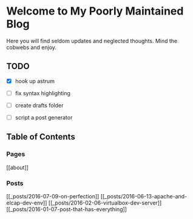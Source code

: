 # Welcome to My Poorly Maintained Blog

Here you will find seldom updates and neglected thoughts. Mind the cobwebs and enjoy.


## TODO

- [x] hook up astrum
- [ ] fix syntax highlighting
- [ ] create drafts folder
- [ ] script a post generator


## Table of Contents

### Pages

[[about]]

### Posts

[[_posts/2016-07-09-on-perfection]]
[[_posts/2016-06-13-apache-and-elcap-dev-env]]
[[_posts/2016-02-06-virtualbox-dev-server]]
[[_posts/2016-01-07-post-that-has-everything]]
